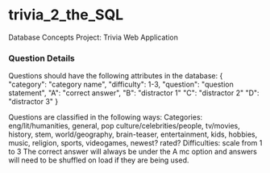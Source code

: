 # trivia_2_the_SQL
Database Concepts Project: Trivia Web Application


### Question Details
Questions should have the following attributes in the database:
{
        "category": "category name",
        "difficulty": 1-3,
        "question": "question statement",
        "A": "correct answer",
        "B": "distractor 1"
        "C": "distractor 2"
        "D": "distractor 3"
}

Questions are classified in the following ways:
Categories: eng/lit/humanities, general, pop culture/celebrities/people, tv/movies, history, stem, world/geography, brain-teaser, entertainment, kids, hobbies, music, religion, sports, videogames, newest? rated?
Difficulties: scale from 1 to 3
The correct answer will always be under the A mc option and answers will need to be shuffled on load if they are being used. 